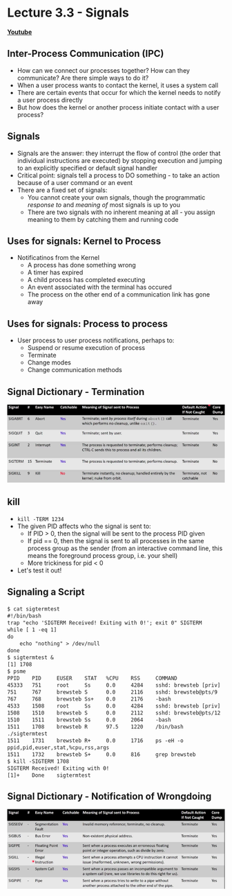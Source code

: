 # Lecture 3.3 - Signals

[**Youtube**](https://www.youtube.com/watch?v=VwS3dx3uyiQ)


## Inter-Process Communication (IPC)
* How can we connect our processes together? How can they communicate? Are there simple ways to do it?
* When a user process wants to contact the kernel, it uses a system call
* There are certain events that occur for which the kernel needs to notify a user process directly
* But how does the kernel or another process initiate contact with a user process?

## Signals
* Signals are the answer: they interrupt the flow of control (the order that individual instructions are executed) by stopping execution and jumping to an explicitly specified or default signal handler
* Critical point: signals tell a process to DO something - to take an action because of a user command or an event
* There are a fixed set of signals:
	* You cannot create your own signals, though the programmatic *response to* and *meaning of* most signals is up to you
	* There are two signals with no inherent meaning at all - you assign meaning to them by catching them and running code

## Uses for signals: Kernel to Process
* Notificatinos from the Kernel
	* A process has done something wrong
	* A timer has expired 
	* A child process has completed executing
	* An event associated with the terminal has occured
	* The process on the other end of a communication link has gone away

## Uses for signals: Process to process
* User process to user process notifications, perhaps to:
	* Suspend or resume execution of process
	* Terminate
	* Change modes
	* Change communication methods


## Signal Dictionary - Termination
![1](./images/3_1.png)

## kill
* `kill -TERM 1234`
* The given PID affects who the signal is sent to:
	* If PID > 0, then the signal will be sent to the process PID given
	* If pid == 0, then the signal is sent to all processes in the same process group as the sender (from an interactive command line, this means the foreground process group, i.e. your shell)
	* More trickiness for pid < 0
* Let's test it out!

## Signaling a Script
```console
$ cat sigtermtest
#!/bin/bash
trap "echo 'SIGTERM Received! Exiting with 0!'; exit 0" SIGTERM
while [ 1 -eq 1]
do
	echo "nothing" > /dev/null
done
$ sigtermtest &
[1] 1708
$ psme
PPID 	PID 	EUSER 	 STAT	%CPU 	RSS		COMMAND
45333	751		root	 Ss 	0.0		4284	sshd: brewsteb [priv]
751		767		brewsteb S		0.0		2116	sshd: brewsteb@pts/9
767		768		brewsteb Ss+	0.0		2176	-bash
4533	1508	root	 Ss 	0.0		4284	sshd: brewsteb [priv]
1508	1510	brewsteb S 		0.0		2112	sshd: brewsteb@pts/12
1510	1511	brewsteb Ss 	0.0		2064	-bash
1511	1708	brewsteb R 		97.5	1220	/bin/bash ./sigtermtest
1511	1731 	brewsteb R+		0.0		1716	ps -eH -o ppid,pid,euser,stat,%cpu,rss,args
1511	1732	brewsteb S+		0.0		816		grep brewsteb
$ kill -SIGTERM 1708
SIGTERM Received! Exiting with 0!
[1]+	Done 	sigtermtest 
```

## Signal Dictionary - Notification of Wrongdoing
![2](./images/3_2.png)


